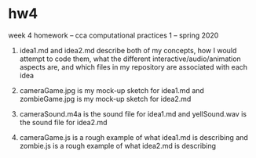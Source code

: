 # hw4
week 4 homework – cca computational practices 1 – spring 2020

1. idea1.md and idea2.md describe both of my concepts, how I would attempt to code them, what the different interactive/audio/animation aspects are, and which files in my repository are associated with each idea

2. cameraGame.jpg is my mock-up sketch for idea1.md and zombieGame.jpg is my mock-up sketch for idea2.md

3. cameraSound.m4a is the sound file for idea1.md and yellSound.wav is the sound file for idea2.md

4. cameraGame.js is a rough example of what idea1.md is describing and zombie.js is a rough example of what idea2.md is describing
